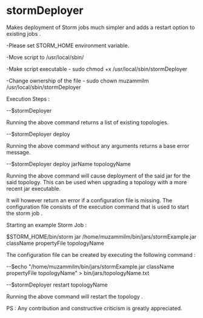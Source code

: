 # stormDeployer
Makes deployment of Storm jobs much simpler and adds a restart option to existing jobs .

-Please set STORM_HOME environment variable.

-Move script to /usr/local/sbin/

-Make script executable - sudo chmod +x /usr/local/sbin/stormDeployer

-Change ownership of the file - sudo chown muzammilm /usr/local/sbin/stormDeployer

Execution Steps :

 --$stormDeployer

Running the above command returns a list of existing topologies.

 --$stormDeployer deploy
 
Running the above command without any arguments returns a base error message.

 --$stormDeployer deploy jarName topologyName

Running the above command will cause deployment of the said jar for the said topology. This can be used when upgrading a topology with a more recent jar executable.

It will however return an error if a configuration file is missing. The configuration file consists of the execution command that is used to start the storm job . 

Starting an example Storm Job : 

$STORM_HOME/bin/storm jar /home/muzammilm/bin/jars/stormExample.jar className propertyFile topologyName

The configuration file can be created by executing the following command :

 --$echo "/home/muzammilm/bin/jars/stormExample.jar className propertyFile topologyName" > bin/jars/topologyName.txt
 
 --$stormDeployer restart topologyName

Running the above command will restart the topology . 

PS : Any contribution and constructive criticism is greatly appreciated. 

